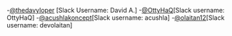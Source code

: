 -[@thedavyloper](https://github.com/thedavyloper) [Slack Username: David A.]
-[@OttyHaQ](https://github.com/ottyhaq)[Slack username: OttyHaQ]
-[@acushlakoncept](https://github.com/acushlakoncept/)[Slack username: acushla]
-[@olaitan12](https://github.com/olaitan12/)[Slack username: devolaitan]